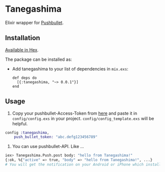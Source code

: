 # Tanegashima

Elixir wrapper for [Pushbullet](https://www.pushbullet.com/).

## Installation

[Available in Hex](https://hex.pm/docs/publish).

The package can be installed as:

  * Add tanegashima to your list of dependencies in `mix.exs`:

        def deps do
          [{:tanegashima, "~> 0.0.1"}]
        end

## Usage

1. Copy your pushbullet-Access-Token from [here](https://www.pushbullet.com/#settings) and paste it in `config/config.exs` in your project. `config/config_template.exs` will be helpful.
```elixir
config :tanegashima,
    push_bullet_token: "abc.defg123456789"
```
1.  You can use pushbullet-API. Like ...
```bash
iex> Tanegashima.Push.post body: "hello from Tanegashima!"
{:ok, %{"active" => true, "body" => "hello from Tanegashima!", ...}
# You will get the notification on your Android or iPhone which installed Pushbullet apps.
```

